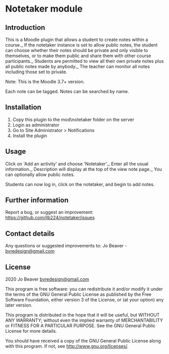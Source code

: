 # Notetaker module #

## Introduction ##
This is a Moodle plugin that allows a student to create notes within a course._
If the notetaker instance is set to allow public notes, the student can choose whether their notes should be private and only visible to themselves, or to make them public and share them with other course participants._
Students are permitted to view all their own private notes plus all public notes made by anybody._
The teacher can monitor all notes including those set to private.

Note: This is the Moodle 3.7+ version.

Each note can be tagged. Notes can be searched by name.

## Installation ##
1. Copy this plugin to the mod\notetaker folder on the server
1. Login as administrator
1. Go to Site Administrator > Notifications
1. Install the plugin

## Usage ##
Click on 'Add an activity' and choose 'Notetaker'._
Enter all the usual information._
Description will display at the top of the view note page._
You can optionally allow public notes.

Students can now log in, click on the notetaker, and begin to add notes.

## Further information ##
Report a bug, or suggest an improvement: https://github.com/jlb224/notetaker/issues

## Contact details ##
Any questions or suggested improvements to:
Jo Beaver - bvredesign@gmail.com

## License ##

2020 Jo Beaver <bvredesign@gmail.com>

This program is free software: you can redistribute it and/or modify it under
the terms of the GNU General Public License as published by the Free Software
Foundation, either version 3 of the License, or (at your option) any later
version.

This program is distributed in the hope that it will be useful, but WITHOUT ANY
WARRANTY; without even the implied warranty of MERCHANTABILITY or FITNESS FOR A
PARTICULAR PURPOSE.  See the GNU General Public License for more details.

You should have received a copy of the GNU General Public License along with
this program.  If not, see <http://www.gnu.org/licenses/>.
